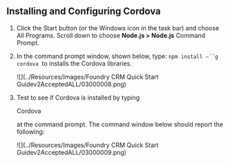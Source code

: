 ﻿

Installing and Configuring Cordova
----------------------------------

1.  Click the Start button (or the Windows icon in the task bar) and choose All Programs. Scroll down to choose **Node.js > Node.js** Command Prompt.

2.  In the command prompt window, shown below, type: `npm install –``g cordova`  to installs the Cordova libraries.
    
    ![](../Resources/Images/Foundry CRM Quick Start Guidev2AcceptedALL/03000008.png)
    

3.  Test to see if Cordova is installed by typing
    
    Cordova
    
    at the command prompt. The command window below should report the following:
    
    ![](../Resources/Images/Foundry CRM Quick Start Guidev2AcceptedALL/03000009.png)
